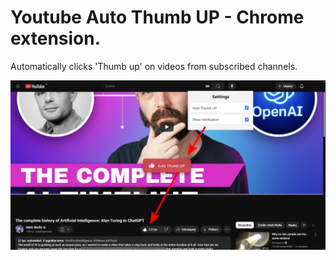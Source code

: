 # Youtube Auto Thumb UP - Chrome extension.

Automatically clicks 'Thumb up' on videos from subscribed channels.

![atu.jpg](images/atu.jpg)
